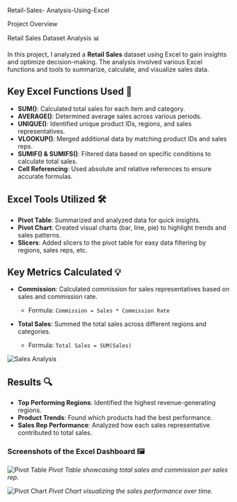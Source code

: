 Retail-Sales- Analysis-Using-Excel

Project Overview

Retail Sales Dataset Analysis 📊

In this project, I analyzed a **Retail Sales** dataset using Excel to gain insights and optimize decision-making. The analysis involved various Excel functions and tools to summarize, calculate, and visualize sales data.

## Key Excel Functions Used 🔧
- **SUM()**: Calculated total sales for each item and category.
- **AVERAGE()**: Determined average sales across various periods.
- **UNIQUE()**: Identified unique product IDs, regions, and sales representatives.
- **VLOOKUP()**: Merged additional data by matching product IDs and sales reps.
- **SUMIF() & SUMIFS()**: Filtered data based on specific conditions to calculate total sales.
- **Cell Referencing**: Used absolute and relative references to ensure accurate formulas.
  
## Excel Tools Utilized 🛠️
- **Pivot Table**: Summarized and analyzed data for quick insights.
- **Pivot Chart**: Created visual charts (bar, line, pie) to highlight trends and sales patterns.
- **Slicers**: Added slicers to the pivot table for easy data filtering by regions, sales reps, etc.

## Key Metrics Calculated 💡
- **Commission**: Calculated commission for sales representatives based on sales and commission rate.
  - Formula: `Commission = Sales * Commission Rate`

- **Total Sales**: Summed the total sales across different regions and categories.
  - Formula: `Total Sales = SUM(Sales)`

![Sales Analysis](https://via.placeholder.com/800x400.png)

## Results 🔍
- **Top Performing Regions**: Identified the highest revenue-generating regions.
- **Product Trends**: Found which products had the best performance.
- **Sales Rep Performance**: Analyzed how each sales representative contributed to total sales.

### Screenshots of the Excel Dashboard 🖼️

![Pivot Table](https://via.placeholder.com/600x300.png)
*Pivot Table showcasing total sales and commission per sales rep.*

![Pivot Chart](https://via.placeholder.com/600x300.png)
*Pivot Chart visualizing the sales performance over time.*
